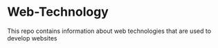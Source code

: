 # Web-Technology
This repo contains information about web technologies that are used to develop websites
